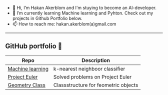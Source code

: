 - 👋 Hi, I’m Hakan Akerblom and I'm stuying to become an AI-developer.
- 🌱 I’m currently learning Machine learning and Pyhton. Check out my projects in Github Portfolio below.
- 📫 How to reach me: hakan.akerblom(a)gmail.com

---

## GitHub portfolio :briefcase:

| Repo                           | Description                          |
| ------------------------------ | -------------------------------------|
| [Machine learning][ml]         | k-nearest neighboor classifier       |
| [Project Euler][pe]            | Solved problems on Project Euler     |
| [Geometry Class][gc]           | Classstructure for feometric objects |


[ml]: https://github.com/HakanAkerblom/Python-Hakan-Akerblom/tree/main/Labs/Lab%202
[pe]: https://github.com/HakanAkerblom/Project-Euler
[gc]: https://github.com/HakanAkerblom/Python-Hakan-Akerblom/tree/main/Labs/Lab%203

<!---
HakanAkerblom/HakanAkerblom is a ✨ special ✨ repository because its `README.md` (this file) appears on your GitHub profile.
You can click the Preview link to take a look at your changes.
--->
